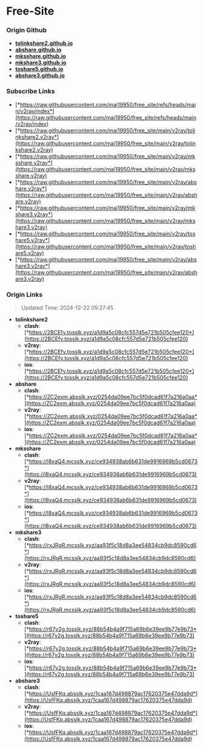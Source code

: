 # Free-Site

### Origin Github

- [**tolinkshare2.github.io**](https://github.com/tolinkshare2/tolinkshare2.github.io)
- [**abshare.github.io**](https://github.com/abshare/abshare.github.io)
- [**mksshare.github.io**](https://github.com/mksshare/mksshare.github.io)
- [**mkshare3.github.io**](https://github.com/mkshare3/mkshare3.github.io)
- [**toshare5.github.io**](https://github.com/toshare5/toshare5.github.io)
- [**abshare3.github.io**](https://github.com/abshare3/abshare3.github.io)

### Subscribe Links

- [*https://raw.githubusercontent.com/mai19950/free_site/refs/heads/main/v2ray/index*](https://raw.githubusercontent.com/mai19950/free_site/refs/heads/main/v2ray/index)
- [*https://raw.githubusercontent.com/mai19950/free_site/main/v2ray/tolinkshare2.v2ray*](https://raw.githubusercontent.com/mai19950/free_site/main/v2ray/tolinkshare2.v2ray)
- [*https://raw.githubusercontent.com/mai19950/free_site/main/v2ray/mksshare.v2ray*](https://raw.githubusercontent.com/mai19950/free_site/main/v2ray/mksshare.v2ray)
- [*https://raw.githubusercontent.com/mai19950/free_site/main/v2ray/abshare.v2ray*](https://raw.githubusercontent.com/mai19950/free_site/main/v2ray/abshare.v2ray)
- [*https://raw.githubusercontent.com/mai19950/free_site/main/v2ray/mkshare3.v2ray*](https://raw.githubusercontent.com/mai19950/free_site/main/v2ray/mkshare3.v2ray)
- [*https://raw.githubusercontent.com/mai19950/free_site/main/v2ray/toshare5.v2ray*](https://raw.githubusercontent.com/mai19950/free_site/main/v2ray/toshare5.v2ray)
- [*https://raw.githubusercontent.com/mai19950/free_site/main/v2ray/abshare3.v2ray*](https://raw.githubusercontent.com/mai19950/free_site/main/v2ray/abshare3.v2ray)

### Origin Links

> Updated Time: 2024-12-22 05:27:45

- **tolinkshare2**
  - **clash**: [*https://2BCEfy.tosslk.xyz/a1d9a5c08cfc557d5e721b505cfee120*](https://2BCEfy.tosslk.xyz/a1d9a5c08cfc557d5e721b505cfee120)
  - **v2ray**: [*https://2BCEfy.tosslk.xyz/a1d9a5c08cfc557d5e721b505cfee120*](https://2BCEfy.tosslk.xyz/a1d9a5c08cfc557d5e721b505cfee120)
  - **ios**: [*https://2BCEfy.tosslk.xyz/a1d9a5c08cfc557d5e721b505cfee120*](https://2BCEfy.tosslk.xyz/a1d9a5c08cfc557d5e721b505cfee120)
- **abshare**
  - **clash**: [*https://ZC2exm.absslk.xyz/0254da09ee7bc5f0dcad61f7a216a0aa*](https://ZC2exm.absslk.xyz/0254da09ee7bc5f0dcad61f7a216a0aa)
  - **v2ray**: [*https://ZC2exm.absslk.xyz/0254da09ee7bc5f0dcad61f7a216a0aa*](https://ZC2exm.absslk.xyz/0254da09ee7bc5f0dcad61f7a216a0aa)
  - **ios**: [*https://ZC2exm.absslk.xyz/0254da09ee7bc5f0dcad61f7a216a0aa*](https://ZC2exm.absslk.xyz/0254da09ee7bc5f0dcad61f7a216a0aa)
- **mksshare**
  - **clash**: [*https://l8xaQ4.mcsslk.xyz/ce934938ab6b631de9916969b5cd0673*](https://l8xaQ4.mcsslk.xyz/ce934938ab6b631de9916969b5cd0673)
  - **v2ray**: [*https://l8xaQ4.mcsslk.xyz/ce934938ab6b631de9916969b5cd0673*](https://l8xaQ4.mcsslk.xyz/ce934938ab6b631de9916969b5cd0673)
  - **ios**: [*https://l8xaQ4.mcsslk.xyz/ce934938ab6b631de9916969b5cd0673*](https://l8xaQ4.mcsslk.xyz/ce934938ab6b631de9916969b5cd0673)
- **mkshare3**
  - **clash**: [*https://rxJRgR.mcsslk.xyz/aa93f5c18d8a3ee54834cb9dc8590cd6*](https://rxJRgR.mcsslk.xyz/aa93f5c18d8a3ee54834cb9dc8590cd6)
  - **v2ray**: [*https://rxJRgR.mcsslk.xyz/aa93f5c18d8a3ee54834cb9dc8590cd6*](https://rxJRgR.mcsslk.xyz/aa93f5c18d8a3ee54834cb9dc8590cd6)
  - **ios**: [*https://rxJRgR.mcsslk.xyz/aa93f5c18d8a3ee54834cb9dc8590cd6*](https://rxJRgR.mcsslk.xyz/aa93f5c18d8a3ee54834cb9dc8590cd6)
- **toshare5**
  - **clash**: [*https://r67v2g.tosslk.xyz/88b54b4a9f715a69b6e39ee9b77e9b73*](https://r67v2g.tosslk.xyz/88b54b4a9f715a69b6e39ee9b77e9b73)
  - **v2ray**: [*https://r67v2g.tosslk.xyz/88b54b4a9f715a69b6e39ee9b77e9b73*](https://r67v2g.tosslk.xyz/88b54b4a9f715a69b6e39ee9b77e9b73)
  - **ios**: [*https://r67v2g.tosslk.xyz/88b54b4a9f715a69b6e39ee9b77e9b73*](https://r67v2g.tosslk.xyz/88b54b4a9f715a69b6e39ee9b77e9b73)
- **abshare3**
  - **clash**: [*https://UsfFKq.absslk.xyz/1caa167d498879ac17620375e47dda9d*](https://UsfFKq.absslk.xyz/1caa167d498879ac17620375e47dda9d)
  - **v2ray**: [*https://UsfFKq.absslk.xyz/1caa167d498879ac17620375e47dda9d*](https://UsfFKq.absslk.xyz/1caa167d498879ac17620375e47dda9d)
  - **ios**: [*https://UsfFKq.absslk.xyz/1caa167d498879ac17620375e47dda9d*](https://UsfFKq.absslk.xyz/1caa167d498879ac17620375e47dda9d)
